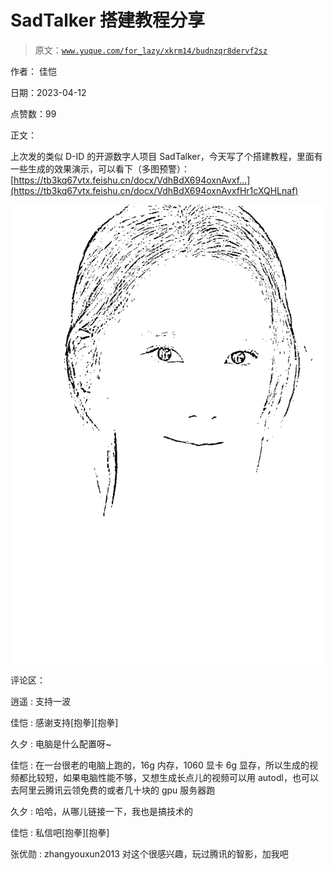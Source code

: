 # SadTalker 搭建教程分享

> 原文：[`www.yuque.com/for_lazy/xkrm14/budnzqr8dervf2sz`](https://www.yuque.com/for_lazy/xkrm14/budnzqr8dervf2sz)

作者： 佳恺

日期：2023-04-12

点赞数：99

正文：

上次发的类似 D-ID 的开源数字人项目 SadTalker，今天写了个搭建教程，里面有一些生成的效果演示，可以看下（多图预警）： [https://tb3kq67vtx.feishu.cn/docx/VdhBdX694oxnAvxf...](https://tb3kq67vtx.feishu.cn/docx/VdhBdX694oxnAvxfHr1cXQHLnaf)

![](img/e4e0030e4dd7ef1fd5a4353c33e3b365.png)  

评论区：

逍遥 : 支持一波

佳恺 : 感谢支持[抱拳][抱拳]

久夕 : 电脑是什么配置呀~

佳恺 : 在一台很老的电脑上跑的，16g 内存，1060 显卡 6g 显存，所以生成的视频都比较短，如果电脑性能不够，又想生成长点儿的视频可以用 autodl，也可以去阿里云腾讯云领免费的或者几十块的 gpu 服务器跑

久夕 : 哈哈，从哪儿链接一下，我也是搞技术的

佳恺 : 私信吧[抱拳][抱拳]

张优勋 : zhangyouxun2013 对这个很感兴趣，玩过腾讯的智影，加我吧



